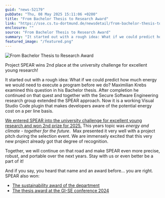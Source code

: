 ```yaml
---
guid: "news-52179"
pubDate: "Thu, 08 May 2025 15:11:06 +0200"
title: "From Bachelor Thesis to Research Award"
link: "https://sse.cs.tu-dortmund.de/newsdetail/from-bachelor-thesis-to-research-award-52179/"
enclosure: ""
source: "From Bachelor Thesis to Research Award"
summary: "It started out with a rough idea: What if we could predict how much energy we would need to execute a program before we do? Maximilian Krebs examined this question in his Bachelor thesis."
featured_image: "/featured.png"
---
```

![From Bachelor Thesis to Research Award](/featured.png)

Project SPEAR wins 2nd place at the university challenge for excellent young research!

It started out with a rough idea: What if we could predict how much energy we would need to execute a program before we do? Maximilian Krebs examined this question in his Bachelor thesis. After completion he continued on that quest and together with the Secure Software Engineering research group extended the SPEAR approach. Now it is a working Visual Studio Code plugin that makes developers aware of the potential energy cost on a per line basis.

[We entered SPEAR into the university challenge for excellent young research and won 2nd prize for 2025.](https://www.tu-dortmund.de/nachrichtendetail/innovative-ideen-zur-energiewende-und-zum-klimaschutz-ausgezeichnet-52155/) This years topic was *energy and climate - together for the future*.  Max presented it very well with a project pitch during the selection event. We are immensely excited that this very new project already got that degree of recognition.

Together, we will continue on that road and make SPEAR even more precise, robust, and portable over the next years. Stay with us or even better be a part of it!

And if you say, you heard that name and an award before... you are right. SPEAR also won:

* [The sustainability award of the department](//newsdetail/spear-wins-the-sustainability-award-of-our-department-50879/)
* [The thesis award at the GI-SE conference 2024](//newsdetail/gi-se-2024-39871/)
